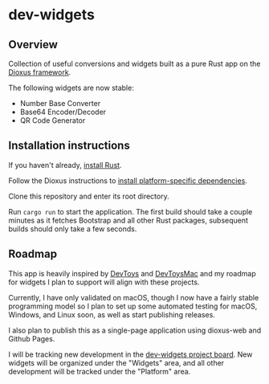# dev-widgets

## Overview

Collection of useful conversions and widgets built as a pure Rust app on the [Dioxus framework](https://github.com/DioxusLabs/dioxus).

The following widgets are now stable:

* Number Base Converter
* Base64 Encoder/Decoder
* QR Code Generator

## Installation instructions

If you haven't already, [install Rust](https://www.rust-lang.org/tools/install).

Follow the Dioxus instructions to [install platform-specific dependencies](https://dioxuslabs.com/docs/0.3/guide/en/getting_started/desktop.html#platform-specific-dependencies).

Clone this repository and enter its root directory.

Run `cargo run` to start the application. The first build should take a couple minutes as it fetches Bootstrap and all other Rust packages, subsequent builds should only take a few seconds.

## Roadmap

This app is heavily inspired by [DevToys](https://github.com/veler/DevToys) and [DevToysMac](https://github.com/ObuchiYuki/DevToysMac) and my roadmap for widgets I plan to support will align with these projects.

Currently, I have only validated on macOS, though I now have a fairly stable programming model so I plan to set up some automated testing for macOS, Windows, and Linux soon, as well as start publishing releases.

I also plan to publish this as a single-page application using dioxus-web and Github Pages.

I will be tracking new development in the [dev-widgets project board](https://github.com/users/esimkowitz/projects/2). New widgets will be organized under the "Widgets" area, and all other development will be tracked under the "Platform" area.
